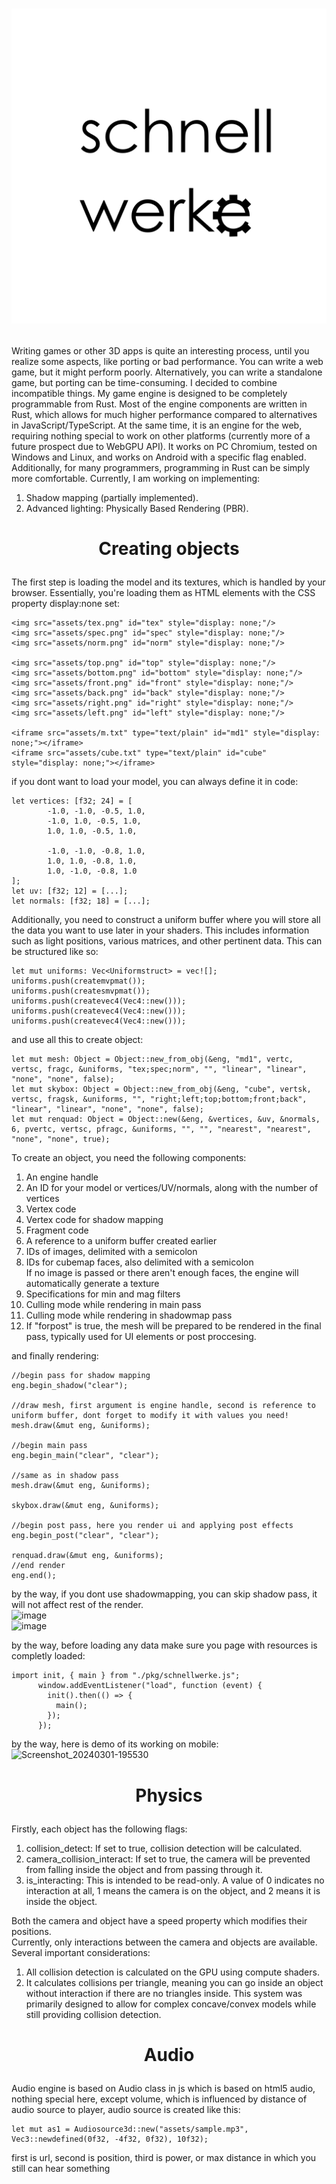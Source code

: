 # <p align="center"> <img src="https://github.com/VitionVlad/schnellwerke/blob/main/logo.png"> </p>
Writing games or other 3D apps is quite an interesting process, until you realize some aspects, like porting or bad performance. You can write a web game, but it might perform poorly. Alternatively, you can write a standalone game, but porting can be time-consuming. I decided to combine incompatible things. My game engine is designed to be completely programmable from Rust. Most of the engine components are written in Rust, which allows for much higher performance compared to alternatives in JavaScript/TypeScript. At the same time, it is an engine for the web, requiring nothing special to work on other platforms (currently more of a future prospect due to WebGPU API). It works on PC Chromium, tested on Windows and Linux, and works on Android with a specific flag enabled. Additionally, for many programmers, programming in Rust can be simply more comfortable. Currently, I am working on implementing:  
1. Shadow mapping (partially implemented).  
2. Advanced lighting: Physically Based Rendering (PBR).  
# <p align="center"> Creating objects </p>  
The first step is loading the model and its textures, which is handled by your browser. Essentially, you're loading them as HTML elements with the CSS property display:none set:  
```
<img src="assets/tex.png" id="tex" style="display: none;"/>
<img src="assets/spec.png" id="spec" style="display: none;"/>
<img src="assets/norm.png" id="norm" style="display: none;"/>

<img src="assets/top.png" id="top" style="display: none;"/>
<img src="assets/bottom.png" id="bottom" style="display: none;"/>
<img src="assets/front.png" id="front" style="display: none;"/>
<img src="assets/back.png" id="back" style="display: none;"/>
<img src="assets/right.png" id="right" style="display: none;"/>
<img src="assets/left.png" id="left" style="display: none;"/>

<iframe src="assets/m.txt" type="text/plain" id="md1" style="display: none;"></iframe>
<iframe src="assets/cube.txt" type="text/plain" id="cube" style="display: none;"></iframe>
```
if you dont want to load your model, you can always define it in code:  
```
let vertices: [f32; 24] = [
        -1.0, -1.0, -0.5, 1.0,
        -1.0, 1.0, -0.5, 1.0,
        1.0, 1.0, -0.5, 1.0,

        -1.0, -1.0, -0.8, 1.0,
        1.0, 1.0, -0.8, 1.0,
        1.0, -1.0, -0.8, 1.0
];
let uv: [f32; 12] = [...];
let normals: [f32; 18] = [...];
```  
Additionally, you need to construct a uniform buffer where you will store all the data you want to use later in your shaders. This includes information such as light positions, various matrices, and other pertinent data. This can be structured like so:  
```
let mut uniforms: Vec<Uniformstruct> = vec![];
uniforms.push(createmvpmat());
uniforms.push(createsmvpmat());
uniforms.push(createvec4(Vec4::new()));
uniforms.push(createvec4(Vec4::new()));
uniforms.push(createvec4(Vec4::new()));
```  
and use all this to create object:  
```
let mut mesh: Object = Object::new_from_obj(&eng, "md1", vertc, vertsc, fragc, &uniforms, "tex;spec;norm", "", "linear", "linear", "none", "none", false);
let mut skybox: Object = Object::new_from_obj(&eng, "cube", vertsk, vertsc, fragsk, &uniforms, "", "right;left;top;bottom;front;back", "linear", "linear", "none", "none", false);
let mut renquad: Object = Object::new(&eng, &vertices, &uv, &normals, 6, pvertc, vertsc, pfragc, &uniforms, "", "", "nearest", "nearest", "none", "none", true);
```  
To create an object, you need the following components:  
1. An engine handle  
2. An ID for your model or vertices/UV/normals, along with the number of vertices  
3. Vertex code  
4. Vertex code for shadow mapping  
5. Fragment code  
6. A reference to a uniform buffer created earlier  
7. IDs of images, delimited with a semicolon  
8. IDs for cubemap faces, also delimited with a semicolon  
If no image is passed or there aren't enough faces, the engine will automatically generate a texture  
9. Specifications for min and mag filters
10. Culling mode while rendering in main pass
11. Culling mode while rendering in shadowmap pass
12. If "forpost" is true, the mesh will be prepared to be rendered in the final pass, typically used for UI elements or post proccesing.

and finally rendering:
```
//begin pass for shadow mapping
eng.begin_shadow("clear");

//draw mesh, first argument is engine handle, second is reference to uniform buffer, dont forget to modify it with values you need!
mesh.draw(&mut eng, &uniforms);

//begin main pass
eng.begin_main("clear", "clear");

//same as in shadow pass
mesh.draw(&mut eng, &uniforms);

skybox.draw(&mut eng, &uniforms);

//begin post pass, here you render ui and applying post effects
eng.begin_post("clear", "clear");

renquad.draw(&mut eng, &uniforms);
//end render
eng.end();
```
by the way, if you dont use shadowmapping, you can skip shadow pass, it will not affect rest of the render.  
![image](https://github.com/VitionVlad/schnellwerke/assets/48290199/3de30dca-cb6a-4b36-828a-87f1dea01fe8)  
![image](https://github.com/VitionVlad/schnellwerke/assets/48290199/3448ef8e-ed25-4916-a608-e7bdb3c2fed3)
  
by the way, before loading any data make sure you page with resources is completly loaded:
```
import init, { main } from "./pkg/schnellwerke.js";
      window.addEventListener("load", function (event) {
        init().then(() => {
          main();
        });
      });
```
by the way, here is demo of its working on mobile:  
![Screenshot_20240301-195530](https://github.com/VitionVlad/schnellwerke/assets/48290199/d53c8fe9-b48d-472d-85b6-7dfd5e2edc64)
# <p align="center"> Physics </p>   
Firstly, each object has the following flags:  
1. collision_detect: If set to true, collision detection will be calculated.
2. camera_collision_interact: If set to true, the camera will be prevented from falling inside the object and from passing through it.
3. is_interacting: This is intended to be read-only. A value of 0 indicates no interaction at all, 1 means the camera is on the object, and 2 means it is inside the object.
 
Both the camera and object have a speed property which modifies their positions.  
Currently, only interactions between the camera and objects are available.  
Several important considerations:  
1. All collision detection is calculated on the GPU using compute shaders.
2. It calculates collisions per triangle, meaning you can go inside an object without interaction if there are no triangles inside. This system was primarily designed to allow for complex concave/convex models while still providing collision detection.
# <p align="center"> Audio </p>   
Audio engine is based on Audio class in js which is based on html5 audio, nothing special here, except volume, which is influenced by distance of audio source to player, audio source is created like this:
```
let mut as1 = Audiosource3d::new("assets/sample.mp3", Vec3::newdefined(0f32, -4f32, 0f32), 10f32);
```
first is url, second is position, third is power, or max distance in which you still can hear something  
